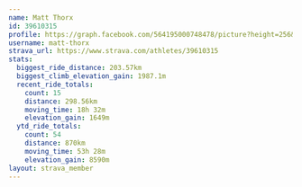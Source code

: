 ```yaml
---
name: Matt Thorx
id: 39610315
profile: https://graph.facebook.com/564195000748478/picture?height=256&width=256
username: matt-thorx
strava_url: https://www.strava.com/athletes/39610315
stats:
  biggest_ride_distance: 203.57km
  biggest_climb_elevation_gain: 1987.1m
  recent_ride_totals:
    count: 15
    distance: 298.56km
    moving_time: 18h 32m
    elevation_gain: 1649m
  ytd_ride_totals:
    count: 54
    distance: 870km
    moving_time: 53h 28m
    elevation_gain: 8590m
layout: strava_member
--- 
```

